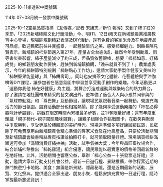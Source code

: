 
2025-10-11樂透彩中獎號碼

                                
114年 07~08月統一發票中獎號碼
                             
2025-10-12空氣品質指標
                              【互傳媒／記者 宋旭志／新竹 報導】又到了柿子紅的季節，「2025新埔柿餅文化行銷活動」今、明(11、12日)兩天在新埔鎮農業推廣教育中心登場，現場除規劃精彩表演及DIY活動，還有免費的客家米食及在地農產品可品嚐，歡迎民眾前往共襄盛舉，一起體驗旱坑之美、感受柿鄉魅力。副縣長陳見賢表示，新埔鎮的柿餅節邁入第27年，產量占全台逾8成，雖然今年受到颱風、雨等害災害影響，柿子產量減少了約三成，但品質依舊很棒，想要「柿柿如意、好柿成雙」的鄉親朋友動作要快，趕快到新埔鎮搶購，「晚來就買不到了！」農業處表示，今年的柿餅節特別規劃「柿餅點心工作坊」，邀請大家動手製作健康又美味的「柿餅堅果能量球」與「柿餅壽司」，同時也安排茶文化體驗、花藝體驗與手沖咖啡等DIY課程，讓參加者在愜意氛圍中學習並享受動手創作的樂趣。今年活動更以「運動你我他 柿在好健康」為主題，將舞台打造成運動與娛樂結合的熱力舞台，除了邀請在地社團帶來精采的藝文演出外，更準備了適合大人與小孩共同參與的「氣球帶動跳」和「尊巴舞」互動節目，讓現場民眾跟著音樂一起舞動，營造充滿活力的節日氛圍。競賽活動部分也相當熱鬧，除了能夠享受運動樂趣的「柿在必得 趣味計步競賽」，挑戰在限定時間內累積最多步數，並爭奪限量好禮；還有年度重頭戲「親子柿代~親子闖關趣味競賽」，讓親子組隊合作挑戰關卡，在歡笑與默契中爭取勝利，享受專屬於柿餅節的美好時光。現場還準備多項好康回饋民眾，民眾除了可免費享用由新埔鎮農會精心準備的客家米食及在地農產品，只要於活動期間至新埔鎮農會臉書粉絲專頁按讚並拍照打卡，就可領取限量好禮。現場購買柿餅滿額還可參加「滿額消費好柿抽抽」活動，試手氣抽大獎；今年與昌旺畜牧場合作，結合新埔柿餅推出「柿乾雞湯」組合優惠，讓民眾能以最實惠的價格帶回最新鮮的在地好物。此外，活動期間也響應公益，舉辦「柿心公益－十張發票送好禮」活動，邀請大家以行動支持社會公益。最新一日遊行程、景點推薦，帶你探索近期的熱門旅遊打卡地點、美食！無論是新景點、隱藏秘境，還是近期最新的活動、展覽、文化祭典。提供適合全家出遊、朋友小聚，輕鬆安排充實的一日遊行程，隨時掌握最新旅遊資訊！